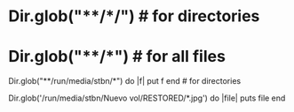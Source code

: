 
# Dir.glob("**/*/") # for directories
# Dir.glob("**/*") # for all files

Dir.glob("**/run/media/stbn/*") do |f|
  put f
end # for directories

Dir.glob('/run/media/stbn/Nuevo vol/RESTORED/*.jpg') do |file|
 puts file
end

